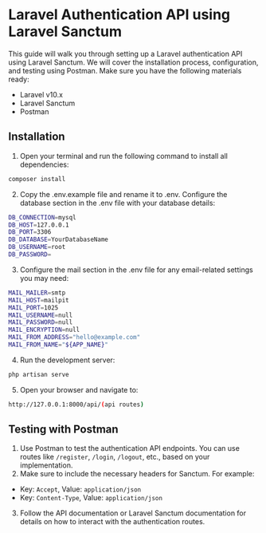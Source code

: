 # Laravel Authentication API using Laravel Sanctum

This guide will walk you through setting up a Laravel authentication API using Laravel Sanctum. We will cover the installation process, configuration, and testing using Postman. Make sure you have the following materials ready:

-   Laravel v10.x
-   Laravel Sanctum
-   Postman

## Installation

1. Open your terminal and run the following command to install all dependencies:

```bash
composer install
```

2. Copy the .env.example file and rename it to .env. Configure the database section in the .env file with your database details:


```bash
DB_CONNECTION=mysql
DB_HOST=127.0.0.1
DB_PORT=3306
DB_DATABASE=YourDatabaseName
DB_USERNAME=root
DB_PASSWORD=
```

3. Configure the mail section in the .env file for any email-related settings you may need:

```bash
MAIL_MAILER=smtp
MAIL_HOST=mailpit
MAIL_PORT=1025
MAIL_USERNAME=null
MAIL_PASSWORD=null
MAIL_ENCRYPTION=null
MAIL_FROM_ADDRESS="hello@example.com"
MAIL_FROM_NAME="${APP_NAME}"
```

4. Run the development server:

```bash
php artisan serve
```

5. Open your browser and navigate to:

```bash
http://127.0.0.1:8000/api/(api routes)
```

## Testing with Postman

1. Use Postman to test the authentication API endpoints. You can use routes like `/register`, `/login`, `/logout`, etc., based on your implementation.
2. Make sure to include the necessary headers for Sanctum. For example:

-   Key: `Accept`, Value: `application/json`
-   Key: `Content-Type`, Value: `application/json`

3. Follow the API documentation or Laravel Sanctum documentation for details on how to interact with the authentication routes.
